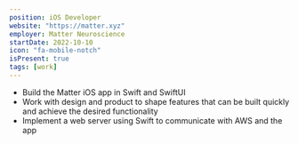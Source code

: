 ```yaml
---
position: iOS Developer
website: "https://matter.xyz"
employer: Matter Neuroscience
startDate: 2022-10-10
icon: "fa-mobile-notch"
isPresent: true
tags: [work]
---
```

- Build the Matter iOS app in Swift and SwiftUI
- Work with design and product to shape features that can be built quickly and achieve the desired functionality
- Implement a web server using Swift to communicate with AWS and the app